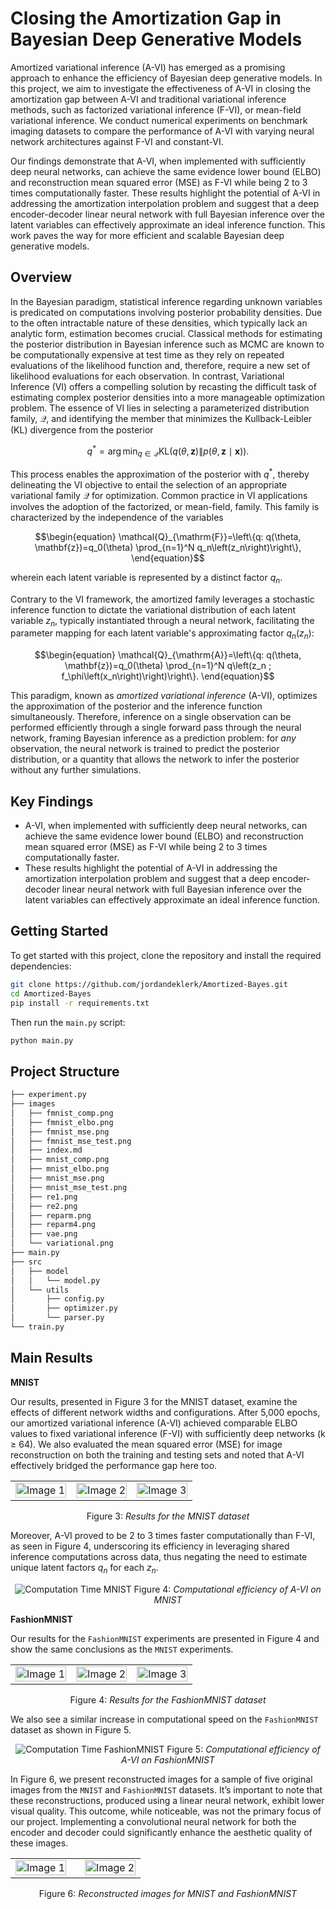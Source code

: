 # Closing the Amortization Gap in Bayesian Deep Generative Models

Amortized variational inference (A-VI) has emerged as a promising approach to enhance the efficiency of Bayesian deep generative models. In this project, we aim to investigate the effectiveness of A-VI in closing the amortization gap between A-VI and traditional variational inference methods, such as factorized variational inference (F-VI), or mean-field variational inference. We conduct numerical experiments on benchmark imaging datasets to compare the performance of A-VI with varying neural network architectures against F-VI and constant-VI.

Our findings demonstrate that A-VI, when implemented with sufficiently deep neural networks, can achieve the same evidence lower bound (ELBO) and reconstruction mean squared error (MSE) as F-VI while being 2 to 3 times computationally faster. These results highlight the potential of A-VI in addressing the amortization interpolation problem and suggest that a deep encoder-decoder linear neural network with full Bayesian inference over the latent variables can effectively approximate an ideal inference function. This work paves the way for more efficient and scalable Bayesian deep generative models.

## Overview

In the Bayesian paradigm, statistical inference regarding unknown variables is predicated on computations involving posterior probability densities. Due to the often intractable nature of these densities, which typically lack an analytic form, estimation becomes crucial. Classical methods for estimating the posterior distribution in Bayesian inference such as MCMC are known to be computationally expensive at test time as they rely on repeated evaluations of the likelihood function and, therefore, require a new set of likelihood evaluations for each observation. In contrast, Variational Inference (VI) offers a compelling solution by recasting the difficult task of estimating complex posterior densities into a more manageable optimization problem. The essence of VI lies in selecting a parameterized distribution family, $\mathcal{Q}$, and identifying the member that minimizes the Kullback-Leibler (KL) divergence from the posterior

$$
\begin{equation}
q^* = \arg \min _{q \in \mathcal{Q}} \mathrm{KL}(q(\theta, \mathbf{z}) \| p(\theta, \mathbf{z} \mid \mathbf{x})).
\end{equation}
$$

This process enables the approximation of the posterior with $q^*$, thereby delineating the VI objective to entail the selection of an appropriate variational family $\mathcal{Q}$ for optimization. Common practice in VI applications involves the adoption of the factorized, or mean-field, family. This family is characterized by the independence of the variables

```math
\begin{equation}
\mathcal{Q}_{\mathrm{F}}=\left\{q: q(\theta, \mathbf{z})=q_0(\theta) \prod_{n=1}^N q_n\left(z_n\right)\right\},
\end{equation}
```

wherein each latent variable is represented by a distinct factor $q_n$.

Contrary to the VI framework, the amortized family leverages a stochastic inference function to dictate the variational distribution of each latent variable $z_n$, typically instantiated through a neural network, facilitating the parameter mapping for each latent variable's approximating factor $q_n(z_n)$:

```math
\begin{equation}
\mathcal{Q}_{\mathrm{A}}=\left\{q: q(\theta, \mathbf{z})=q_0(\theta) \prod_{n=1}^N q\left(z_n ; f_\phi\left(x_n\right)\right)\right\}.
\end{equation}
```

This paradigm, known as _amortized variational inference_ (A-VI), optimizes the approximation of the posterior and the inference function simultaneously. Therefore, inference on a single observation can be performed efficiently through a single forward pass through the neural network, framing Bayesian inference as a prediction problem: for _any_ observation, the neural network is trained to predict the posterior distribution, or a quantity that allows the network to infer the posterior without any further simulations.

## Key Findings

- A-VI, when implemented with sufficiently deep neural networks, can achieve the same evidence lower bound (ELBO) and reconstruction mean squared error (MSE) as F-VI while being 2 to 3 times computationally faster.
- These results highlight the potential of A-VI in addressing the amortization interpolation problem and suggest that a deep encoder-decoder linear neural network with full Bayesian inference over the latent variables can effectively approximate an ideal inference function.

## Getting Started

To get started with this project, clone the repository and install the required dependencies:

```bash
git clone https://github.com/jordandeklerk/Amortized-Bayes.git
cd Amortized-Bayes
pip install -r requirements.txt
```

Then run the `main.py` script:
```bash
python main.py
```
## Project Structure

```bash
├── experiment.py
├── images
│   ├── fmnist_comp.png
│   ├── fmnist_elbo.png
│   ├── fmnist_mse.png
│   ├── fmnist_mse_test.png
│   ├── index.md
│   ├── mnist_comp.png
│   ├── mnist_elbo.png
│   ├── mnist_mse.png
│   ├── mnist_mse_test.png
│   ├── re1.png
│   ├── re2.png
│   ├── reparm.png
│   ├── reparm4.png
│   ├── vae.png
│   └── variational.png
├── main.py
├── src
│   ├── model
│   │   └── model.py
│   └── utils
│       ├── config.py
│       ├── optimizer.py
│       └── parser.py
└── train.py
```

## Main Results

**MNIST**

Our results, presented in Figure 3 for the MNIST dataset, examine the effects of different network widths and configurations. After 5,000 epochs, our amortized variational inference (A-VI) achieved comparable ELBO values to fixed variational inference (F-VI) with sufficiently deep networks (k ≥ 64). We also evaluated the mean squared error (MSE) for image reconstruction on both the training and testing sets and noted that A-VI effectively bridged the performance gap here too.

<table>
  <tr>
    <td><img src="./images/mnist_elbo.png" alt="Image 1" style="width: 100%;"></td>
    <td><img src="./images/mnist_mse.png" alt="Image 2" style="width: 100%;"></td>
    <td><img src="./images/mnist_mse_test.png" alt="Image 3" style="width: 100%;"></td>
  </tr>
</table>
<p align="center">
  Figure 3:<em> Results for the MNIST dataset</em>
</p>

Moreover, A-VI proved to be 2 to 3 times faster computationally than F-VI, as seen in Figure 4, underscoring its efficiency in leveraging shared inference computations across data, thus negating the need to estimate unique latent factors $q_n$ for each $z_n$.

<p align="center">
  <img src="./images/mnist_comp.png" alt="Computation Time MNIST">
  Figure 4:<em> Computational efficiency of A-VI on MNIST</em>
</p>

**FashionMNIST**

Our results for the `FashionMNIST` experiments are presented in Figure 4 and show the same conclusions as the `MNIST` experiments.

<table>
  <tr>
    <td><img src="./images/fmnist_elbo.png" alt="Image 1" style="width: 100%;"></td>
    <td><img src="./images/fmnist_mse.png" alt="Image 2" style="width: 100%;"></td>
    <td><img src="./images/fmnist_mse_test.png" alt="Image 3" style="width: 100%;"></td>
  </tr>
</table>
<p align="center">
  Figure 4:<em> Results for the FashionMNIST dataset</em>
</p>

We also see a similar increase in computational speed on the `FashionMNIST` dataset as shown in Figure 5.

<p align="center">
  <img src="./images/fmnist_comp.png" alt="Computation Time FashionMNIST">
  Figure 5:<em> Computational efficiency of A-VI on FashionMNIST</em>
</p>

In Figure 6, we present reconstructed images for a sample of five original images from the `MNIST` and `FashionMNIST` datasets. It’s important to note that these reconstructions, produced using a linear neural network, exhibit lower visual quality. This outcome, while noticeable, was not the primary focus of our project. Implementing a convolutional neural network for both the encoder and decoder could significantly enhance the aesthetic quality of these images.

<table>
  <tr>
    <td style="padding-right: 15px;"><img src="./images/re1.png" alt="Image 1" style="width: 100%;"></td>
    <td style="padding-left: 15px;"><img src="./images/re2.png" alt="Image 2" style="width: 100%;"></td>
  </tr>
</table>
<p align="center">
  Figure 6:<em> Reconstructed images for MNIST and FashionMNIST</em>
</p>

